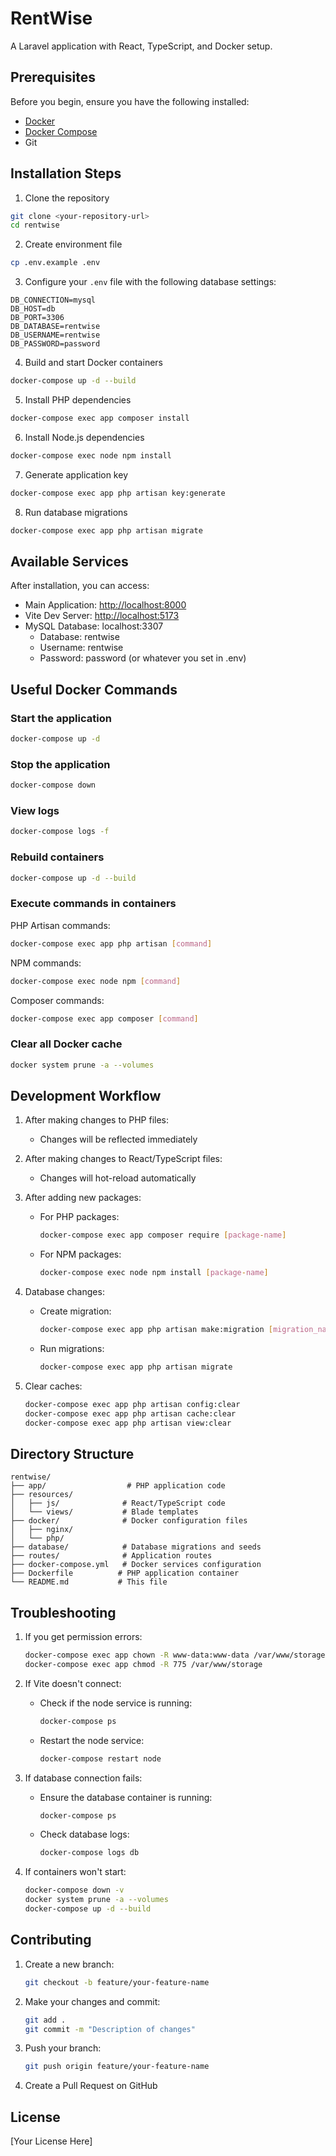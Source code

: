 # RentWise

A Laravel application with React, TypeScript, and Docker setup.

## Prerequisites

Before you begin, ensure you have the following installed:
- [Docker](https://docs.docker.com/get-docker/)
- [Docker Compose](https://docs.docker.com/compose/install/)
- Git

## Installation Steps

1. Clone the repository
```bash
git clone <your-repository-url>
cd rentwise
```

2. Create environment file
```bash
cp .env.example .env
```

3. Configure your `.env` file with the following database settings:
```env
DB_CONNECTION=mysql
DB_HOST=db
DB_PORT=3306
DB_DATABASE=rentwise
DB_USERNAME=rentwise
DB_PASSWORD=password
```

4. Build and start Docker containers
```bash
docker-compose up -d --build
```

5. Install PHP dependencies
```bash
docker-compose exec app composer install
```

6. Install Node.js dependencies
```bash
docker-compose exec node npm install
```

7. Generate application key
```bash
docker-compose exec app php artisan key:generate
```

8. Run database migrations
```bash
docker-compose exec app php artisan migrate
```

## Available Services

After installation, you can access:
- Main Application: [http://localhost:8000](http://localhost:8000)
- Vite Dev Server: [http://localhost:5173](http://localhost:5173)
- MySQL Database: localhost:3307
  - Database: rentwise
  - Username: rentwise
  - Password: password (or whatever you set in .env)

## Useful Docker Commands

### Start the application
```bash
docker-compose up -d
```

### Stop the application
```bash
docker-compose down
```

### View logs
```bash
docker-compose logs -f
```

### Rebuild containers
```bash
docker-compose up -d --build
```

### Execute commands in containers

PHP Artisan commands:
```bash
docker-compose exec app php artisan [command]
```

NPM commands:
```bash
docker-compose exec node npm [command]
```

Composer commands:
```bash
docker-compose exec app composer [command]
```

### Clear all Docker cache
```bash
docker system prune -a --volumes
```

## Development Workflow

1. After making changes to PHP files:
   - Changes will be reflected immediately

2. After making changes to React/TypeScript files:
   - Changes will hot-reload automatically

3. After adding new packages:
   - For PHP packages:
     ```bash
     docker-compose exec app composer require [package-name]
     ```
   - For NPM packages:
     ```bash
     docker-compose exec node npm install [package-name]
     ```

4. Database changes:
   - Create migration:
     ```bash
     docker-compose exec app php artisan make:migration [migration_name]
     ```
   - Run migrations:
     ```bash
     docker-compose exec app php artisan migrate
     ```

5. Clear caches:
   ```bash
   docker-compose exec app php artisan config:clear
   docker-compose exec app php artisan cache:clear
   docker-compose exec app php artisan view:clear
   ```

## Directory Structure

```
rentwise/
├── app/                  # PHP application code
├── resources/
│   ├── js/              # React/TypeScript code
│   └── views/           # Blade templates
├── docker/              # Docker configuration files
│   ├── nginx/
│   └── php/
├── database/            # Database migrations and seeds
├── routes/              # Application routes
├── docker-compose.yml   # Docker services configuration
├── Dockerfile          # PHP application container
└── README.md           # This file
```

## Troubleshooting

1. If you get permission errors:
   ```bash
   docker-compose exec app chown -R www-data:www-data /var/www/storage
   docker-compose exec app chmod -R 775 /var/www/storage
   ```

2. If Vite doesn't connect:
   - Check if the node service is running:
     ```bash
     docker-compose ps
     ```
   - Restart the node service:
     ```bash
     docker-compose restart node
     ```

3. If database connection fails:
   - Ensure the database container is running:
     ```bash
     docker-compose ps
     ```
   - Check database logs:
     ```bash
     docker-compose logs db
     ```

4. If containers won't start:
   ```bash
   docker-compose down -v
   docker system prune -a --volumes
   docker-compose up -d --build
   ```

## Contributing

1. Create a new branch:
   ```bash
   git checkout -b feature/your-feature-name
   ```

2. Make your changes and commit:
   ```bash
   git add .
   git commit -m "Description of changes"
   ```

3. Push your branch:
   ```bash
   git push origin feature/your-feature-name
   ```

4. Create a Pull Request on GitHub

## License

[Your License Here]